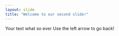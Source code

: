 ```yaml
---
layout: slide
title: "Welcome to our second slide!"
---
```

Your text what so ever
Use the left arrow to go back!
